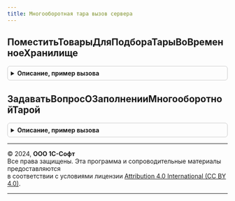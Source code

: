 ```yaml
---
title: Многооборотная тара вызов сервера
---
```



## ПоместитьТоварыДляПодбораТарыВоВременноеХранилище
<details style="margin: 1em 0; padding: 0.5em; border: 1px solid #ccc; border-radius: 6px;">

<summary style="font-weight: bold; cursor: pointer;">Описание, пример вызова</summary>

```bsl

// Заполняет в документе подобранную обработкой многооборотную тару.
//
// Параметры:
//  Объект                  - ДокументОбъект - Документ, из которого необходимо подобрать многооборотную тару.
//  ИмяТаблицы              - Строка - Имя таблицы документа, для которой необходимо подобрать многооборотную тару.
//  ИменаКолонок            - Строка - Имена колонок таблицы, по которым необходимо осуществлять подбор тары.
//  УникальныйИдентификатор - Строка - Уникальный идентификатор формы.
//  ИспользоватьСклад       - Булево - Признак наличия склада в табличной части документа.
//  ИспользоватьДату        - Булево - Признак наличия даты в табличной части документа.
//
// Возвращаемое значение:
//  Строка - Адрес во временном хранилище, в котором помещена тара.
//
Функция ПоместитьТоварыДляПодбораТарыВоВременноеХранилище(Знач Объект, Экспорт
```

Пример вызова
```bsl
Результат = МногооборотнаяТараВызовСервера.ПоместитьТоварыДляПодбораТарыВоВременноеХранилище(Объект, );
```
</details>

## ЗадаватьВопросОЗаполненииМногооборотнойТарой
<details style="margin: 1em 0; padding: 0.5em; border: 1px solid #ccc; border-radius: 6px;">

<summary style="font-weight: bold; cursor: pointer;">Описание, пример вызова</summary>

```bsl

// Проверяет наличие в документе товаров, для которых может потребоваться многооборотная тара.
//
// Параметры:
//  Объект       - ДокументОбъект - Документ, из которого необходимо подобрать многооборотную тару.
//  ИмяТаблицы   - Строка - Имя таблицы документа, для которой необходимо осуществлять проверку.
//  ИменаКолонок - Строка - Имена колонок таблицы, по которым необходимо осуществлять проверку.
//
// Возвращаемое значение:
//  Булево - Истина, если пользователю необходимо предложить добавить тару в документ.
//
Функция ЗадаватьВопросОЗаполненииМногооборотнойТарой(Знач Объект, Экспорт
```

Пример вызова
```bsl
Результат = МногооборотнаяТараВызовСервера.ЗадаватьВопросОЗаполненииМногооборотнойТарой(Объект, );
```
</details>

---

© 2024, **ООО 1С-Софт**  
Все права защищены. Эта программа и сопроводительные материалы предоставляются  
в соответствии с условиями лицензии [Attribution 4.0 International (CC BY 4.0)](https://creativecommons.org/licenses/by/4.0/legalcode).

---

